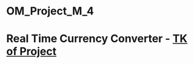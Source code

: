 # OM_Project_M_4
<h1>Real Time Currency Converter - <a href="https://docs.google.com/document/d/1SEbkSc9TSQeHjLnNuUu_U3qSjjHzG1b-iNqzYQ0AWU8/edit">TK of Project</a></h1>
